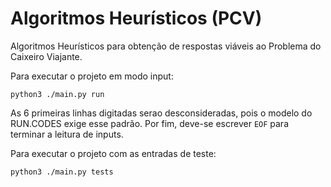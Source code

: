 # Algoritmos Heurísticos (PCV)

Algoritmos Heurísticos para obtenção de respostas viáveis ao Problema do Caixeiro Viajante.

Para executar o projeto em modo input:

`python3 ./main.py run`

As 6 primeiras linhas digitadas serao desconsideradas, pois o modelo do RUN.CODES exige esse padrão.
Por fim, deve-se escrever `EOF` para terminar a leitura de inputs.

Para executar o projeto com as entradas de teste:

`python3 ./main.py tests`

